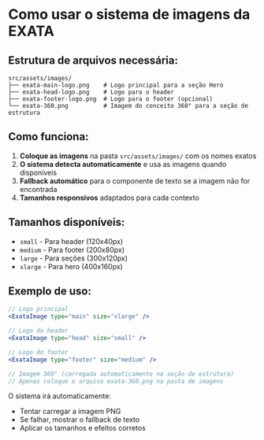 # Como usar o sistema de imagens da EXATA

## Estrutura de arquivos necessária:

```
src/assets/images/
├── exata-main-logo.png    # Logo principal para a seção Hero
├── exata-head-logo.png    # Logo para o header
├── exata-footer-logo.png  # Logo para o footer (opcional)
└── exata-360.png          # Imagem do conceito 360° para a seção de estrutura
```

## Como funciona:

1. **Coloque as imagens** na pasta `src/assets/images/` com os nomes exatos
2. **O sistema detecta automaticamente** e usa as imagens quando disponíveis
3. **Fallback automático** para o componente de texto se a imagem não for encontrada
4. **Tamanhos responsivos** adaptados para cada contexto

## Tamanhos disponíveis:

- `small` - Para header (120x40px)
- `medium` - Para footer (200x80px) 
- `large` - Para seções (300x120px)
- `xlarge` - Para hero (400x160px)

## Exemplo de uso:

```jsx
// Logo principal
<ExataImage type="main" size="xlarge" />

// Logo do header
<ExataImage type="head" size="small" />

// Logo do footer
<ExataImage type="footer" size="medium" />

// Imagem 360° (carregada automaticamente na seção de estrutura)
// Apenas coloque o arquivo exata-360.png na pasta de imagens
```

O sistema irá automaticamente:
- Tentar carregar a imagem PNG
- Se falhar, mostrar o fallback de texto
- Aplicar os tamanhos e efeitos corretos
